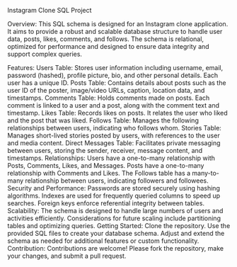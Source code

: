 Instagram Clone SQL Project

Overview:
This SQL schema is designed for an Instagram clone application. It aims to provide a robust and scalable database structure to handle user data, posts, likes, comments, and follows. The schema is relational, optimized for performance and designed to ensure data integrity and support complex queries.

Features:
Users Table: Stores user information including username, email, password (hashed), profile picture, bio, and other personal details. Each user has a unique ID.
Posts Table: Contains details about posts such as the user ID of the poster, image/video URLs, caption, location data, and timestamps.
Comments Table: Holds comments made on posts. Each comment is linked to a user and a post, along with the comment text and timestamp.
Likes Table: Records likes on posts. It relates the user who liked and the post that was liked.
Follows Table: Manages the following relationships between users, indicating who follows whom.
Stories Table: Manages short-lived stories posted by users, with references to the user and media content.
Direct Messages Table: Facilitates private messaging between users, storing the sender, receiver, message content, and timestamps.
Relationships:
Users have a one-to-many relationship with Posts, Comments, Likes, and Messages.
Posts have a one-to-many relationship with Comments and Likes.
The Follows table has a many-to-many relationship between users, indicating followers and followees.
Security and Performance:
Passwords are stored securely using hashing algorithms.
Indexes are used for frequently queried columns to speed up searches.
Foreign keys enforce referential integrity between tables.
Scalability:
The schema is designed to handle large numbers of users and activities efficiently.
Considerations for future scaling include partitioning tables and optimizing queries.
Getting Started:
Clone the repository.
Use the provided SQL files to create your database schema.
Adjust and extend the schema as needed for additional features or custom functionality.
Contribution:
Contributions are welcome! Please fork the repository, make your changes, and submit a pull request.
